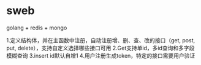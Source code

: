 # sweb
golang + redis + mongo

1.定义结构体，并在主函数中注册，自动注册增、删、查、改的接口（get, post, put, delete），支持自定义选择哪些接口可用
2.Get支持单id，多id查询和多字段模糊查询
3.insert id默认自增1
4.用户注册生成token，特定的接口需要用户验证
